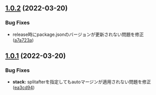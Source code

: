 ## [1.0.2](https://github.com/Hiratake/layout-components-react/compare/v1.0.1...v1.0.2) (2022-03-20)


### Bug Fixes

* release時にpackage.jsonのバージョンが更新されない問題を修正 ([a7a723a](https://github.com/Hiratake/layout-components-react/commit/a7a723a7a2c957331d81b7225e9e4e792ee5a518))

## [1.0.1](https://github.com/Hiratake/layout-components-react/compare/v1.0.0...v1.0.1) (2022-03-20)


### Bug Fixes

* **stack:** splitafterを指定してもautoマージンが適用されない問題を修正 ([ea3cd94](https://github.com/Hiratake/layout-components-react/commit/ea3cd94885da3ac35cf3d7f6d2a2b4950fb118e9))
